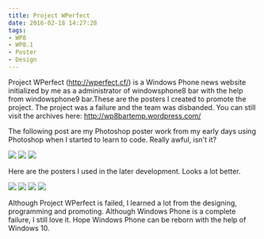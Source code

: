 ```yaml
---
title: Project WPerfect
date: 2016-02-18 14:27:28
tags:
- WP8
- WP8.1
- Poster
- Design
---
```

Project WPerfect (http://wperfect.cf/) is a Windows Phone news website initialized by me as a administrator of windowsphone8 bar with the help from windowsphone9 bar.These are the posters I created to promote the project. The project was a failure and the team was disbanded. You can still visit the archives here: http://wp8bartemp.wordpress.com/ 
<!--more-->
The following post are my Photoshop poster work from my early days using Photoshop when I started to learn to code. Really awful, isn't it?

![](https://cdn.patrickwu.space/works/pwp/pwp-01.png)
![](https://cdn.patrickwu.space/works/pwp/pwp-02.png)
![](https://cdn.patrickwu.space/works/pwp/pwp-03.png)

Here are the posters I used in the later development. Looks a lot better.

![](https://cdn.patrickwu.space/works/pwp/pwp-11.png)
![](https://cdn.patrickwu.space/works/pwp/pwp-12.png)
![](https://cdn.patrickwu.space/works/pwp/pwp-13.png)
![](https://cdn.patrickwu.space/works/pwp/pwp-14.png)

Although Project WPerfect is failed, I learned a lot from the designing, programming and promoting. Although Windows Phone is a complete failure, I still love it. Hope Windows Phone can be reborn with the help of Windows 10.